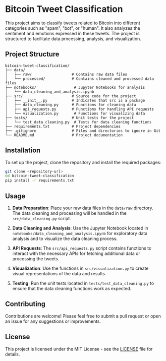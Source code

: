 # Bitcoin Tweet Classification

This project aims to classify tweets related to Bitcoin into different categories such as "spam", "bot", or "human". It also analyzes the sentiment and emotions expressed in these tweets. The project is structured to facilitate data processing, analysis, and visualization.

## Project Structure

```
bitcoin-tweet-classification/
├── data/
│   ├── raw/                  # Contains raw data files
│   └── processed/            # Contains cleaned and processed data files
├── notebooks/                 # Jupyter Notebooks for analysis
│   └── data_cleaning_and_analysis.ipynb
├── src/                      # Source code for the project
│   ├── __init__.py           # Indicates that src is a package
│   ├── data_cleaning.py      # Functions for cleaning data
│   ├── api_requests.py       # Functions for handling API requests
│   └── visualization.py       # Functions for visualizing data
├── tests/                    # Unit tests for the project
│   └── test_data_cleaning.py  # Tests for data cleaning functions
├── requirements.txt          # Project dependencies
├── .gitignore                # Files and directories to ignore in Git
└── README.md                 # Project documentation
```

## Installation

To set up the project, clone the repository and install the required packages:

```bash
git clone <repository-url>
cd bitcoin-tweet-classification
pip install -r requirements.txt
```

## Usage

1. **Data Preparation**: Place your raw data files in the `data/raw` directory. The data cleaning and processing will be handled in the `src/data_cleaning.py` script.

2. **Data Cleaning and Analysis**: Use the Jupyter Notebook located in `notebooks/data_cleaning_and_analysis.ipynb` for exploratory data analysis and to visualize the data cleaning process.

3. **API Requests**: The `src/api_requests.py` script contains functions to interact with the necessary APIs for fetching additional data or processing the tweets.

4. **Visualization**: Use the functions in `src/visualization.py` to create visual representations of the data and results.

5. **Testing**: Run the unit tests located in `tests/test_data_cleaning.py` to ensure that the data cleaning functions work as expected.

## Contributing

Contributions are welcome! Please feel free to submit a pull request or open an issue for any suggestions or improvements.

## License

This project is licensed under the MIT License - see the [LICENSE](LICENSE) file for details.